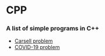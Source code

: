# CPP
### A list of simple programs in C++
* [Carsell problem](https://www.codechef.com/problems/CARSELL)
* [COVID-19 problem](https://www.codechef.com/problems/COVIDLQ)